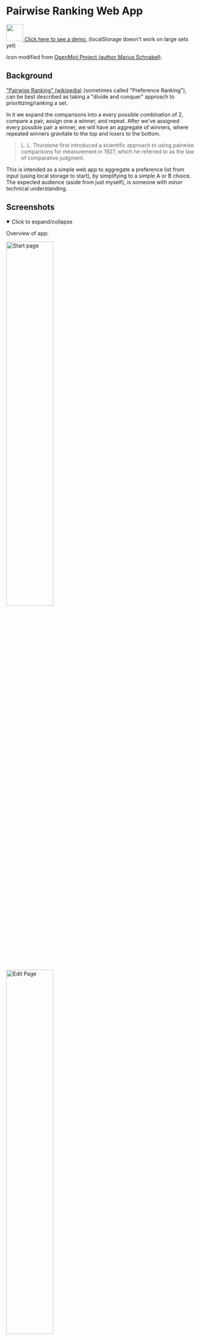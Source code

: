 # Pairwise Ranking Web App
[<img src="./public/favicon.ico?raw=true&sanitize=true" height="45" width="45"/>  Click here to see a demo.](https://iamovrhere.github.io/pairwise-ranking-app/) (localStorage doesn't work on large sets yet)

Icon modified from [OpenMoji Project (author Marius Schnabel)]( https://openmoji.org/library/#search=pear&emoji=1F350).

## Background
["Pairwise Ranking" (wikipedia)](https://en.wikipedia.org/wiki/Pairwise_comparison) (sometimes called "Preference Ranking"), can be best described as taking a "divide and conquer" approach to prioritizing/ranking a set.

In it we expand the comparisons into a every possible combination of 2, compare a pair, assign one a winner, and repeat. After we've assigned every possible pair a winner, we will have an aggregate of winners, where repeated winners gravitate to the top and losers to the bottom.

> L. L. Thurstone first introduced a scientific approach to using pairwise comparisons for measurement in 1927, which he referred to as the law of comparative judgment.

This is intended as a simple web app to aggregate a preference list from input (using local storage to start), by simplifying to a simple A or B choice. The expected audience (aside from just myself), is someone with _minor_ technical understanding.

## Screenshots

<details open>
  <summary>Click to expand/collapse</summary>

Overview of app:

<img src="./screenshots/screenshot_0_create_profile.png" height="50%" width="50%" alt="Start page" />
<img src="./screenshots/screenshot_1_edit_profile.png" height="50%" width="50%" alt="Edit Page" />
<img src="./screenshots/screenshot_2_view_profile.png" height="50%" width="50%" alt="View Results" />
<img src="./screenshots/screenshot_3_vote_pair.png" height="50%" width="50%" alt="Vote on pair" />
<img src="./screenshots/screenshot_4_vote_pair_mobile.png" height="50%" width="50%" alt="Vote on pair (mobile)" />
<img src="./screenshots/screenshot_5_export_csv.png" height="50%" width="50%" alt="Export table to CSV" />
<img src="./screenshots/screenshot_6_select_profiles.png" height="50%" width="50%" alt="Select multiple profile" />

</details>

### Planning

<details close>
  <summary>Click to expand/collapse</summary>

Quick 30 second wire-frames for direction:
![Wire-frames of select and edit pages](./screenshots/screens_1_and_2_planning.jpg)
![Wire-frames of result and vote pages](./screenshots/screens_3_and_4_planning.jpg)

Screen 3 does need some refinement of when/where to have buttons.

</details>

## Requirements

* **Recommended:** Node 14 (via [nvm](https://github.com/nvm-sh/nvm#installing-and-updating))
* yarn - [Install yarn](https://classic.yarnpkg.com/en/docs/install/#debian-stable)

## Setup

This was bootstrapped using `yarn create react-app pairwise-ranking-app`. See [Create React App](https://github.com/facebook/create-react-app).

1. yarn install
1. Done

### Available Scripts

In the project directory, you can run:

#### `yarn start`

Runs the app in the development mode.

Open [http://localhost:3000](http://localhost:3000) to view it in the browser.

The page will reload if you make edits. You will also see any lint errors in the console.

#####  Error: `System limit for number of file watchers reached`

```bash
Internal watch failed: ENOSPC: System limit for number of file Error: ENOSPC: System limit for number of file watchers reached, watch '/path/path/path/repos/pairwise-ranking-app/public'
...
errno: -28,
syscall: 'watch',
code: 'ENOSPC',
path: '/path/path/path/repos/pairwise-ranking-app/public',
filename: '/path/path/path/repos/pairwise-ranking-app/public'
}
```

Sometimes happens on linux (in general) for Node scripts of this nature, Either:

```bash
sudo sysctl -w fs.inotify.max_user_watches=100000
```

Or edit `/etc/sysctl.d/10-user-watches.conf` with:
```ini
fs.inotify.max_user_watches = 100000
```

#### `yarn test`

**(None done yet).**

Launches the test runner in the interactive watch mode.

See the section about [running tests](https://facebook.github.io/create-react-app/docs/running-tests) for more information.

#### `yarn build`

Usage:
```
PUBLIC_URL="/public_html/pairwise-ranking-app/" yarn build
```

Builds the app for production to the `build` folder. Provides the commit hash on the page.

It correctly bundles React in production mode and optimizes the build for the best performance. You need to set `PUBLIC_URL` if you want a non-root path.

See the section about [deployment](https://facebook.github.io/create-react-app/docs/deployment) for more information.

#### `yarn deploy-to-github`

Usage:
```bash
# Only builds and copies.
yarn deploy-to-github
# Builds, copies, commits.
yarn deploy-to-github "[Mod]: Publishing change to iamovrhere.github.io"
```

Builds & commits changes to:
* https://github.com/iamovrhere/iamovrhere.github.io

To demo/use here:
* https://iamovrhere.github.io/pairwise-ranking-app/

## TODOs

- [x] Style out the build info
- [x] Set material UI colour theme
- [ ] Perhaps either setup some backend (meeeh) or an export/import ranking.
- [ ] Replace localStorage with IndexDB - https://developer.mozilla.org/en-US/docs/Web/API/IndexedDB_API/Using_IndexedDB
- [ ] RESPONSIVE - Tinker with the mobile/tablet/desktop profiles
    - I will likely most use this with tablet/mobile.
- [ ] Convert into TypeScript
    - Should I bother?
- [ ] Tests for contexts/reducers
- [ ] Router Transitions http://maisano.github.io/react-router-transition/getting-started / https://www.npmjs.com/package/react-router-transition / https://reactrouter.com/web/example/animated-transitions
- [ ] TRANSLATIONS - Add translations (probably last since this is primary for my use)

Below this is stock README
---


### Code Splitting

This section has moved here: [https://facebook.github.io/create-react-app/docs/code-splitting](https://facebook.github.io/create-react-app/docs/code-splitting)

### Analyzing the Bundle Size

This section has moved here: [https://facebook.github.io/create-react-app/docs/analyzing-the-bundle-size](https://facebook.github.io/create-react-app/docs/analyzing-the-bundle-size)

### Making a Progressive Web App

This section has moved here: [https://facebook.github.io/create-react-app/docs/making-a-progressive-web-app](https://facebook.github.io/create-react-app/docs/making-a-progressive-web-app)

### Advanced Configuration

This section has moved here: [https://facebook.github.io/create-react-app/docs/advanced-configuration](https://facebook.github.io/create-react-app/docs/advanced-configuration)


